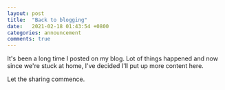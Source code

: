 ```yaml
---
layout: post
title:  "Back to blogging"
date:   2021-02-18 01:43:54 +0800
categories: announcement
comments: true
---
```


It's been a long time I posted on my blog. Lot of things happened and now since we're stuck at home, I've decided I'll put up more content here.

Let the sharing commence.